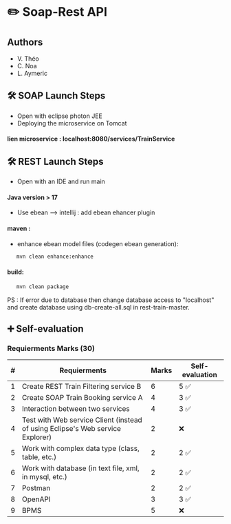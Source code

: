 
# ✏️ Soap-Rest API



## Authors

- V. Théo
- C. Noa
- L. Aymeric
## 🛠 SOAP Launch Steps
- Open with eclipse photon JEE
- Deploying the microservice on Tomcat

#### lien microservice : localhost:8080/services/TrainService

## 🛠 REST Launch Steps

- Open with an IDE and run main 

#### Java version > 17
- Use ebean --> intellij : add ebean ehancer plugin

#### maven : 
- enhance ebean model files (codegen ebean generation): 

```bash
   mvn clean enhance:enhance
```

#### build: 
```bash
   mvn clean package
```

PS : If error due to database then change database access to "localhost" and create database using db-create-all.sql in rest-train-master. 

## ➕ Self-evaluation

### Requierments Marks (30)

| # | Requierments                                                        | Marks | Self-evaluation |
|---|---------------------------------------------------------------------|-------|-----------------|
| 1 | Create REST Train Filtering service B                                | 6     |    5 ✅              |
| 2 | Create SOAP Train Booking service A                                  | 4     |           3 ✅       |
| 3 | Interaction between two services                                    | 4     |       3 ✅           |
| 4 | Test with Web service Client (instead of using Eclipse's Web service Explorer) | 2 |           ❌       |
| 5 | Work with complex data type (class, table, etc.)                    | 2     |  2 ✅               |
| 6 | Work with database (in text file, xml, in mysql, etc.)              | 2     |       2 ✅          |
| 7 | Postman                                                             | 2     |         2 ✅        |
| 8 | OpenAPI                                                             | 3     |          3   ✅       |
| 9 | BPMS                                                                | 5     |       ❌          |
 

